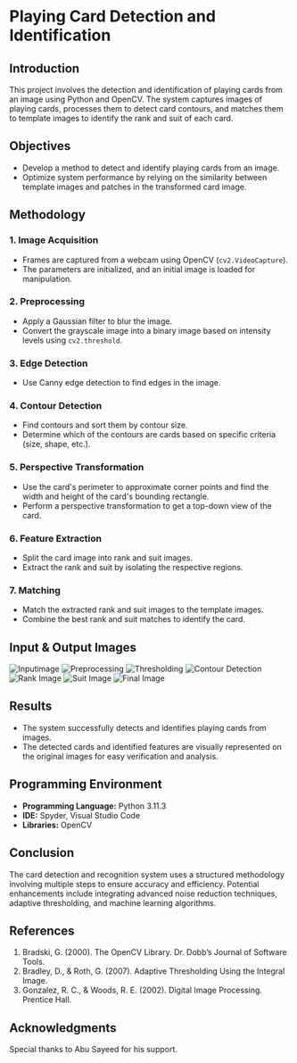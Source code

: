 # Playing Card Detection and Identification

## Introduction

This project involves the detection and identification of playing cards from an image using Python and OpenCV. The system captures images of playing cards, processes them to detect card contours, and matches them to template images to identify the rank and suit of each card.

## Objectives

- Develop a method to detect and identify playing cards from an image.
- Optimize system performance by relying on the similarity between template images and patches in the transformed card image.

## Methodology

### 1. Image Acquisition
- Frames are captured from a webcam using OpenCV (`cv2.VideoCapture`).
- The parameters are initialized, and an initial image is loaded for manipulation.

### 2. Preprocessing
- Apply a Gaussian filter to blur the image.
- Convert the grayscale image into a binary image based on intensity levels using `cv2.threshold`.

### 3. Edge Detection
- Use Canny edge detection to find edges in the image.

### 4. Contour Detection
- Find contours and sort them by contour size.
- Determine which of the contours are cards based on specific criteria (size, shape, etc.).

### 5. Perspective Transformation
- Use the card's perimeter to approximate corner points and find the width and height of the card's bounding rectangle.
- Perform a perspective transformation to get a top-down view of the card.

### 6. Feature Extraction
- Split the card image into rank and suit images.
- Extract the rank and suit by isolating the respective regions.

### 7. Matching
- Match the extracted rank and suit images to the template images.
- Combine the best rank and suit matches to identify the card.

## Input & Output Images
![Inputimage](https://github.com/sunzidulislam/Image-Project/assets/60359567/61a1e306-3414-4cf4-8704-917c38a78b8c) ![Preprocessing](https://github.com/sunzidulislam/Image-Project/assets/60359567/5a4e9333-4270-4acf-9331-5773ea14cfa3) ![Thresholding](https://github.com/sunzidulislam/Image-Project/assets/60359567/18dfc421-f6c6-40d5-8841-9b9446a3cf7d) ![Contour Detection](https://github.com/sunzidulislam/Image-Project/assets/60359567/4ed25a47-39cb-4328-895c-c3341011f3bb) ![Rank Image](https://github.com/sunzidulislam/Image-Project/assets/60359567/28435b4d-17de-42b9-a9b7-ed2de70f3ea2) ![Suit Image](https://github.com/sunzidulislam/Image-Project/assets/60359567/483d9e87-38be-4664-a998-12db7dc3b85f) ![Final Image](https://github.com/sunzidulislam/Image-Project/assets/60359567/cc59651d-de15-44ab-90c3-c35dc6efe716)

## Results

- The system successfully detects and identifies playing cards from images.
- The detected cards and identified features are visually represented on the original images for easy verification and analysis.

## Programming Environment

- **Programming Language:** Python 3.11.3
- **IDE:** Spyder, Visual Studio Code
- **Libraries:** OpenCV

## Conclusion

The card detection and recognition system uses a structured methodology involving multiple steps to ensure accuracy and efficiency. Potential enhancements include integrating advanced noise reduction techniques, adaptive thresholding, and machine learning algorithms.

## References

1. Bradski, G. (2000). The OpenCV Library. Dr. Dobb’s Journal of Software Tools.
2. Bradley, D., & Roth, G. (2007). Adaptive Thresholding Using the Integral Image.
3. Gonzalez, R. C., & Woods, R. E. (2002). Digital Image Processing. Prentice Hall.

## Acknowledgments

Special thanks to Abu Sayeed for his support.
